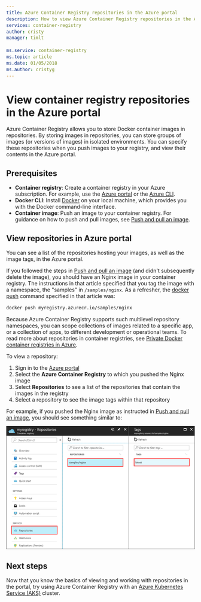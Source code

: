 ```yaml
---
title: Azure Container Registry repositories in the Azure portal
description: How to view Azure Container Registry repositories in the Azure portal.
services: container-registry
author: cristy
manager: timlt

ms.service: container-registry
ms.topic: article
ms.date: 01/05/2018
ms.author: cristyg
---
```


# View container registry repositories in the Azure portal

Azure Container Registry allows you to store Docker container images in repositories. By storing images in repositories, you can store groups of images (or versions of images) in isolated environments. You can specify these repositories when you push images to your registry, and view their contents in the Azure portal.

## Prerequisites

* **Container registry**: Create a container registry in your Azure subscription. For example, use the [Azure portal](container-registry-get-started-portal.md) or the [Azure CLI](container-registry-get-started-azure-cli.md).
* **Docker CLI**: Install [Docker][docker-install] on your local machine, which provides you with the Docker command-line interface.
* **Container image**: Push an image to your container registry. For guidance on how to push and pull images, see [Push and pull an image](container-registry-get-started-docker-cli.md).

## View repositories in Azure portal

You can see a list of the repositories hosting your images, as well as the image tags, in the Azure portal.

If you followed the steps in [Push and pull an image](container-registry-get-started-docker-cli.md) (and didn't subsequently delete the image), you should have an Nginx image in your container registry. The instructions in that article specified that you tag the image with a namespace, the "samples" in `/samples/nginx`. As a refresher, the [docker push][docker-push] command specified in that article was:

```Bash
docker push myregistry.azurecr.io/samples/nginx
```

 Because Azure Container Registry supports such multilevel repository namespaces, you can scope collections of images related to a specific app, or a collection of apps, to different development or operational teams. To read more about repositories in container registries, see [Private Docker container registries in Azure](container-registry-intro.md).

To view a repository:

1. Sign in to the [Azure portal][portal]
1. Select the **Azure Container Registry** to which you pushed the Nginx image
1. Select **Repositories** to see a list of the repositories that contain the images in the registry
1. Select a repository to see the image tags within that repository

For example, if you pushed the Nginx image as instructed in [Push and pull an image](container-registry-get-started-docker-cli.md), you should see something similar to:

![Repositories in the portal](./media/container-registry-repositories/container-registry-repositories.png)

## Next steps

Now that you know the basics of viewing and working with repositories in the portal, try using Azure Container Registry with an [Azure Kubernetes Service (AKS)](../aks/tutorial-kubernetes-prepare-app.md) cluster.

<!-- LINKS - External -->
[docker-install]: https://docs.docker.com/engine/installation/
[docker-push]: https://docs.docker.com/engine/reference/commandline/push/
[portal]: https://portal.azure.com
